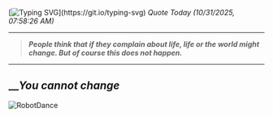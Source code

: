 [![Typing SVG](https://readme-typing-svg.herokuapp.com?font=Press+Start+2P&color=C2F784&size=35&width=900&height=100&lines=Hello+World%2C+I'm+Hung+!)](https://git.io/typing-svg) 
_Quote Today (10/31/2025, 07:58:26 AM)_
___
>**_People think that if they complain about life, life or the world might change. But of course this does not happen._**
___

## __**_You cannot change_**

![RobotDance](src/assets/images/robot-dancing-dribble.gif?style=center)
